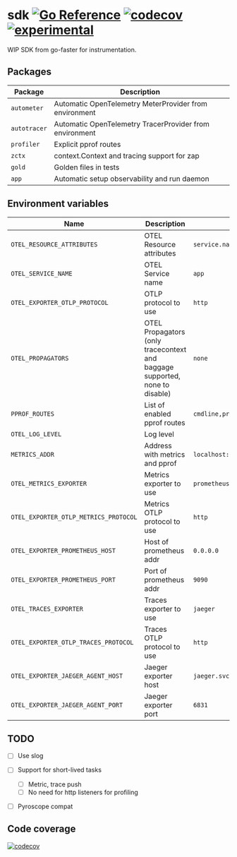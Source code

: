 # sdk [![Go Reference](https://img.shields.io/badge/go-pkg-00ADD8)](https://pkg.go.dev/github.com/go-faster/sdk#section-documentation) [![codecov](https://img.shields.io/codecov/c/github/go-faster/sdk?label=cover)](https://codecov.io/gh/go-faster/sdk) [![experimental](https://img.shields.io/badge/-experimental-blueviolet)](https://go-faster.org/docs/projects/status#experimental)

WIP SDK from go-faster for instrumentation.

## Packages

| Package      | Description                                             |
|--------------|---------------------------------------------------------|
| `autometer`  | Automatic OpenTelemetry MeterProvider from environment  |
| `autotracer` | Automatic OpenTelemetry TracerProvider from environment |
| `profiler`   | Explicit pprof routes                                   |
| `zctx`       | context.Context and tracing support for zap             |
| `gold`       | Golden files in tests                                   |
| `app`        | Automatic setup observability and run daemon            |

## Environment variables

| Name                                  | Description                                                                 | Example                                  | Default                                                  |
|---------------------------------------|-----------------------------------------------------------------------------|------------------------------------------|----------------------------------------------------------|
| `OTEL_RESOURCE_ATTRIBUTES`            | OTEL Resource attributes                                                    | `service.name=app,service.namespace=pfm` |                                                          |
| `OTEL_SERVICE_NAME`                   | OTEL Service name                                                           | `app`                                    | `unknown_service`                                        |
| `OTEL_EXPORTER_OTLP_PROTOCOL`         | OTLP protocol to use                                                        | `http`                                   | `grpc`                                                   |
| `OTEL_PROPAGATORS`                    | OTEL Propagators (only tracecontext and baggage supported, none to disable) | `none`                                   | `tracecontext,baggage`                                   |
| `PPROF_ROUTES`                        | List of enabled pprof routes                                                | `cmdline,profile`                        | `profile,symbol,trace,goroutine,heap,threadcreate,block` |
| `OTEL_LOG_LEVEL`                      | Log level                                                                   |                                          | `info`                                                   |
| `METRICS_ADDR`                        | Address with metrics and pprof                                              | `localhost:9464`                         | To prometheus addr                                       |
| `OTEL_METRICS_EXPORTER`               | Metrics exporter to use                                                     | `prometheus`                             | `none`                                                   |
| `OTEL_EXPORTER_OTLP_METRICS_PROTOCOL` | Metrics OTLP protocol to use                                                | `http`                                   | `grpc`                                                   |
| `OTEL_EXPORTER_PROMETHEUS_HOST`       | Host of prometheus addr                                                     | `0.0.0.0`                                | `localhost`                                              |
| `OTEL_EXPORTER_PROMETHEUS_PORT`       | Port of prometheus addr                                                     | `9090`                                   | `9464`                                                   |
| `OTEL_TRACES_EXPORTER`                | Traces exporter to use                                                      | `jaeger`                                 | `none`                                                   |
| `OTEL_EXPORTER_OTLP_TRACES_PROTOCOL`  | Traces OTLP protocol to use                                                 | `http`                                   | `grpc`                                                   |
| `OTEL_EXPORTER_JAEGER_AGENT_HOST`     | Jaeger exporter host                                                        | `jaeger.svc.local`                       | `localhost`                                              |
| `OTEL_EXPORTER_JAEGER_AGENT_PORT`     | Jaeger exporter port                                                        | `6831`                                   | `6831`                                                   |


## TODO
- [ ] Use slog
- [ ] Support for short-lived tasks
  - [ ] Metric, trace push
  - [ ] No need for http listeners for profiling
- [ ] Pyroscope compat


## Code coverage 

[![codecov](https://codecov.io/gh/go-faster/sdk/branch/main/graphs/sunburst.svg?token=cEE7AZ38Ho)](https://codecov.io/gh/go-faster/sdk)
